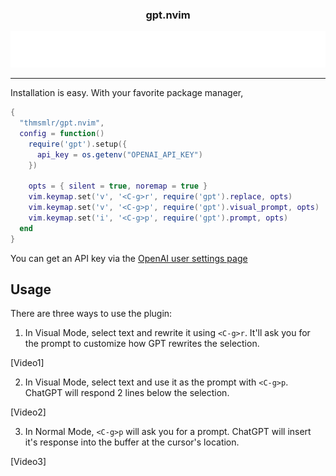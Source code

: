 <p align="center">
  <h3 align="center">gpt.nvim</h3>
</p>
<p align="center">
  <img src="assets/typing.svg" alt="Typing SVG" />
</p>

<hr/>

Installation is easy. 
With your favorite package manager,

```lua
{
  "thmsmlr/gpt.nvim",
  config = function()
    require('gpt').setup({
      api_key = os.getenv("OPENAI_API_KEY")
    })

    opts = { silent = true, noremap = true }
    vim.keymap.set('v', '<C-g>r', require('gpt').replace, opts)
    vim.keymap.set('v', '<C-g>p', require('gpt').visual_prompt, opts)
    vim.keymap.set('i', '<C-g>p', require('gpt').prompt, opts)
  end
}
```

You can get an API key via the [OpenAI user settings page](https://platform.openai.com/account/api-keys)

## Usage

There are three ways to use the plugin:

1. In Visual Mode, select text and rewrite it using `<C-g>r`.
It'll ask you for the prompt to customize how GPT rewrites the selection.

[Video1]

2. In Visual Mode, select text and use it as the prompt with `<C-g>p`.
ChatGPT will respond 2 lines below the selection.

[Video2]

3. In Normal Mode, `<C-g>p` will ask you for a prompt.
ChatGPT will insert it's response into the buffer at the cursor's location.

[Video3]

## 

